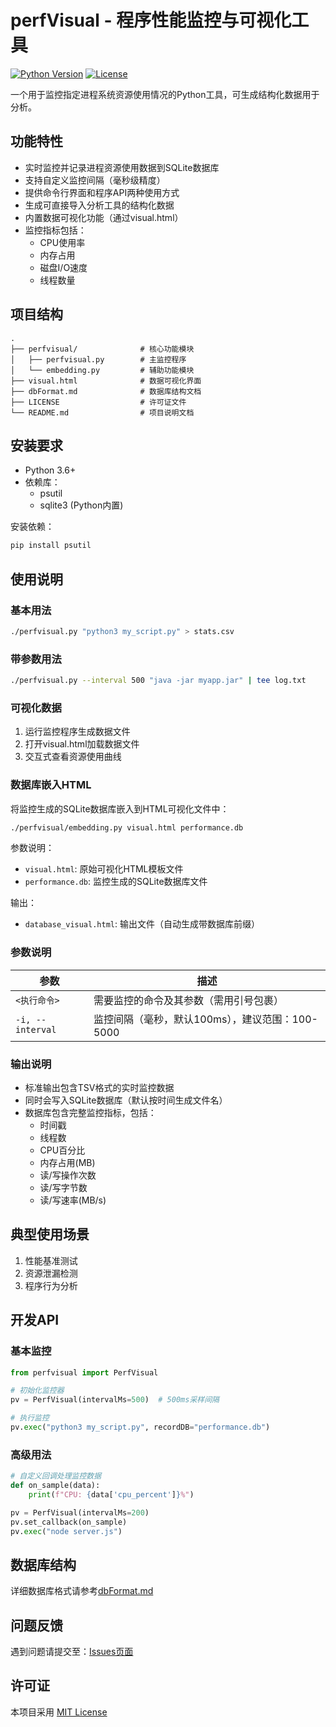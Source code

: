 # perfVisual - 程序性能监控与可视化工具

[![Python Version](https://img.shields.io/badge/python-3.6+-blue.svg)](https://www.python.org/)
[![License](https://img.shields.io/badge/license-MIT-green.svg)](LICENSE)

一个用于监控指定进程系统资源使用情况的Python工具，可生成结构化数据用于分析。

## 功能特性

- 实时监控并记录进程资源使用数据到SQLite数据库
- 支持自定义监控间隔（毫秒级精度）
- 提供命令行界面和程序API两种使用方式
- 生成可直接导入分析工具的结构化数据
- 内置数据可视化功能（通过visual.html）
- 监控指标包括：
  - CPU使用率
  - 内存占用
  - 磁盘I/O速度
  - 线程数量

## 项目结构

```
.
├── perfvisual/              # 核心功能模块
│   ├── perfvisual.py        # 主监控程序
│   └── embedding.py         # 辅助功能模块
├── visual.html              # 数据可视化界面
├── dbFormat.md              # 数据库结构文档
├── LICENSE                  # 许可证文件
└── README.md                # 项目说明文档
```

## 安装要求

- Python 3.6+
- 依赖库：
  - psutil
  - sqlite3 (Python内置)

安装依赖：
```bash
pip install psutil
```

## 使用说明

### 基本用法

```bash
./perfvisual.py "python3 my_script.py" > stats.csv
```

### 带参数用法

```bash
./perfvisual.py --interval 500 "java -jar myapp.jar" | tee log.txt
```

### 可视化数据

1. 运行监控程序生成数据文件
2. 打开visual.html加载数据文件
3. 交互式查看资源使用曲线

### 数据库嵌入HTML

将监控生成的SQLite数据库嵌入到HTML可视化文件中：

```bash
./perfvisual/embedding.py visual.html performance.db
```

参数说明：
- `visual.html`: 原始可视化HTML模板文件
- `performance.db`: 监控生成的SQLite数据库文件

输出：
- `database_visual.html`: 输出文件（自动生成带数据库前缀）

### 参数说明

| 参数 | 描述 |
|------|------|
| `<执行命令>` | 需要监控的命令及其参数（需用引号包裹） |
| `-i, --interval` | 监控间隔（毫秒，默认100ms），建议范围：100-5000 |

### 输出说明

- 标准输出包含TSV格式的实时监控数据
- 同时会写入SQLite数据库（默认按时间生成文件名）
- 数据库包含完整监控指标，包括：
  - 时间戳
  - 线程数
  - CPU百分比
  - 内存占用(MB)
  - 读/写操作次数
  - 读/写字节数
  - 读/写速率(MB/s)

## 典型使用场景

1. 性能基准测试
2. 资源泄漏检测
3. 程序行为分析

## 开发API

### 基本监控

```python
from perfvisual import PerfVisual

# 初始化监控器
pv = PerfVisual(intervalMs=500)  # 500ms采样间隔

# 执行监控
pv.exec("python3 my_script.py", recordDB="performance.db")
```

### 高级用法

```python
# 自定义回调处理监控数据
def on_sample(data):
    print(f"CPU: {data['cpu_percent']}%")

pv = PerfVisual(intervalMs=200)
pv.set_callback(on_sample)
pv.exec("node server.js")
```

## 数据库结构

详细数据库格式请参考[dbFormat.md](dbFormat.md)


## 问题反馈

遇到问题请提交至：[Issues页面](https://github.com/your-repo/issues)


## 许可证

本项目采用 [MIT License](LICENSE)
